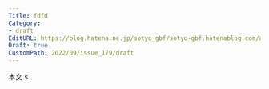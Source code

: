 ```yaml
---
Title: fdfd
Category:
- draft
EditURL: https://blog.hatena.ne.jp/sotyo_gbf/sotyo-gbf.hatenablog.com/atom/entry/4207112889923143435
Draft: true
CustomPath: 2022/09/issue_179/draft
---
```


本文
s
